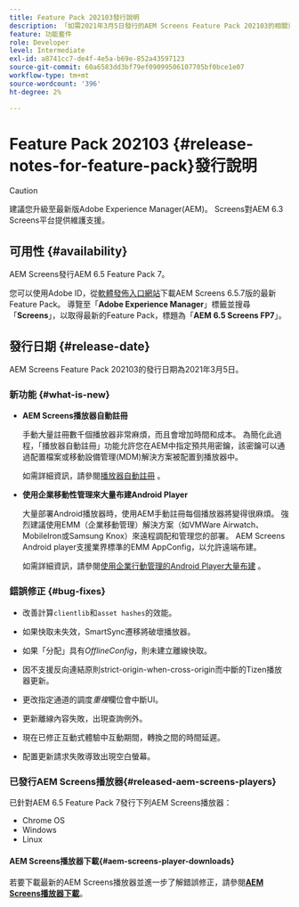 ```yaml
---
title: Feature Pack 202103發行說明
description: 「如需2021年3月5日發行的AEM Screens Feature Pack 202103的相關資訊，請詳閱本頁。」
feature: 功能套件
role: Developer
level: Intermediate
exl-id: a8741cc7-de4f-4e5a-b69e-852a43597123
source-git-commit: 60a6583dd3bf79ef09099506107705bf0bce1e07
workflow-type: tm+mt
source-wordcount: '396'
ht-degree: 2%

---
```


# Feature Pack 202103 {#release-notes-for-feature-pack}發行說明

>[!CAUTION]
>建議您升級至最新版Adobe Experience Manager(AEM)。 Screens對AEM 6.3 Screens平台提供維護支援。

## 可用性 {#availability}

AEM Screens發行AEM 6.5 Feature Pack 7。

您可以使用Adobe ID，從[軟體發佈入口網站](https://experience.adobe.com/#/downloads/content/software-distribution/en/aem.html)下載AEM Screens 6.5.7版的最新Feature Pack。 導覽至「**Adobe Experience Manager**」標籤並搜尋「**Screens**」，以取得最新的Feature Pack，標題為「**AEM 6.5 Screens FP7**」。

## 發行日期 {#release-date}

AEM Screens Feature Pack 202103的發行日期為2021年3月5日。

### 新功能 {#what-is-new}

* **AEM Screens播放器自動註冊**

   手動大量註冊數千個播放器非常麻煩，而且會增加時間和成本。 為簡化此過程，「播放器自動註冊」功能允許您在AEM中指定預共用密鑰，該密鑰可以通過配置檔案或移動設備管理(MDM)解決方案被配置到播放器中。

   如需詳細資訊，請參閱[播放器自動註冊](/help/user-guide/auto-registration-players.md) 。


* **使用企業移動性管理來大量布建Android Player**

   大量部署Android播放器時，使用AEM手動註冊每個播放器將變得很麻煩。 強烈建議使用EMM（企業移動管理）解決方案（如VMWare Airwatch、MobileIron或Samsung Knox）來遠程調配和管理您的部署。 AEM Screens Android player支援業界標準的EMM AppConfig，以允許遠端布建。

   如需詳細資訊，請參閱[使用企業行動管理的Android Player大量布建](/help/user-guide/implementing-android-player.md#implementation) 。


### 錯誤修正 {#bug-fixes}

* 改善計算`clientlib`和`asset hashes`的效能。

* 如果快取未失效，SmartSync遷移將破壞播放器。

* 如果「分配」具有&#x200B;*OfflineConfig*，則未建立離線快取。

* 因不支援反向連結原則strict-origin-when-cross-origin而中斷的Tizen播放器更新。

* 更改指定通道的調度&#x200B;*重複*&#x200B;欄位會中斷UI。

* 更新離線內容失敗，出現查詢例外。

* 現在已修正互動式體驗中互動期間，轉換之間的時間延遲。

* 配置更新請求失敗導致出現空白螢幕。

### 已發行AEM Screens播放器{#released-aem-screens-players}

已針對AEM 6.5 Feature Pack 7發行下列AEM Screens播放器：

* Chrome OS
* Windows
* Linux

#### AEM Screens播放器下載{#aem-screens-player-downloads}

若要下載最新的AEM Screens播放器並進一步了解錯誤修正，請參閱&#x200B;**[AEM Screens播放器下載](https://download.macromedia.com/screens/index.html)**。

